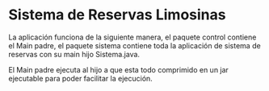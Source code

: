 # Sistema de Reservas Limosinas
La aplicación funciona de la siguiente manera, el paquete control contiene el Main padre, el paquete sistema contiene toda la aplicación de sistema de reservas con su main hijo Sistema.java.

El Main padre ejecuta al hijo a que esta todo comprimido en un jar ejecutable para poder facilitar la ejecución.
